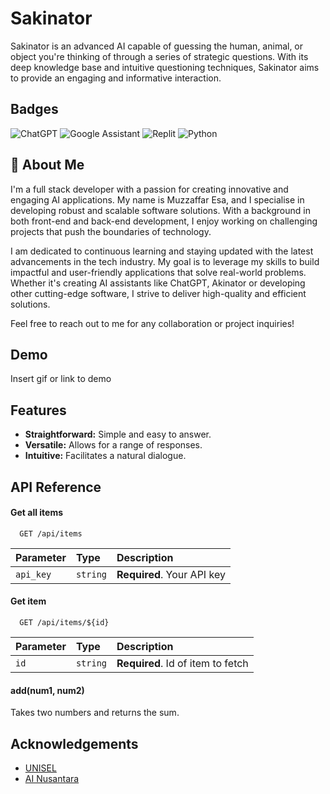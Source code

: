 
# Sakinator

Sakinator is an advanced AI capable of guessing the human, animal, or object you're thinking of through a series of strategic questions. With its deep knowledge base and intuitive questioning techniques, Sakinator aims to provide an engaging and informative interaction.


## Badges

![ChatGPT](https://img.shields.io/badge/chatGPT-74aa9c?style=for-the-badge&logo=openai&logoColor=white)
![Google Assistant](https://img.shields.io/badge/google%20assistant-4285F4?style=for-the-badge&logo=google%20assistant&logoColor=white)
![Replit](https://img.shields.io/badge/Replit-DD1200?style=for-the-badge&logo=Replit&logoColor=white)
![Python](https://img.shields.io/badge/python-3670A0?style=for-the-badge&logo=python&logoColor=ffdd54)


## 🚀 About Me
I'm a full stack developer with a passion for creating innovative and engaging AI applications. My name is Muzzaffar Esa, and I specialise in developing robust and scalable software solutions. With a background in both front-end and back-end development, I enjoy working on challenging projects that push the boundaries of technology.

I am dedicated to continuous learning and staying updated with the latest advancements in the tech industry. My goal is to leverage my skills to build impactful and user-friendly applications that solve real-world problems. Whether it's creating AI assistants like ChatGPT, Akinator or developing other cutting-edge software, I strive to deliver high-quality and efficient solutions.

Feel free to reach out to me for any collaboration or project inquiries!


## Demo

Insert gif or link to demo


## Features

- **Straightforward:** Simple and easy to answer.
- **Versatile:** Allows for a range of responses.
- **Intuitive:** Facilitates a natural dialogue.


## API Reference

#### Get all items

```http
  GET /api/items
```

| Parameter | Type     | Description                |
| :-------- | :------- | :------------------------- |
| `api_key` | `string` | **Required**. Your API key |

#### Get item

```http
  GET /api/items/${id}
```

| Parameter | Type     | Description                       |
| :-------- | :------- | :-------------------------------- |
| `id`      | `string` | **Required**. Id of item to fetch |

#### add(num1, num2)

Takes two numbers and returns the sum.


## Acknowledgements

 - [UNISEL](https://www.unisel.edu.my/)
 - [AI Nusantara](https://www.ainusantara.org/)

